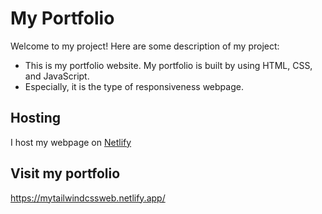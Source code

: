 # My Portfolio

Welcome to my project! Here are some description of my project:
  - This is my portfolio website. My portfolio is built by using HTML, CSS, and JavaScript.
  - Especially, it is the type of responsiveness webpage.
  
## Hosting
   I host my webpage on [Netlify](https://www.netlify.com)

## Visit my portfolio
   https://mytailwindcssweb.netlify.app/
